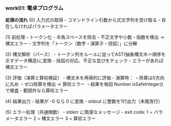 ### work01: 電卓プログラム
**処理の流れ**
(0) 入力式の取得
    - コマンドライン引数から式文字列を受け取る
    - 存在しなければパラメータエラー

(1) 前処理・トークン化
    - 半角スペースを除去
    - 不正文字や小数・指数を検出 → 構文エラー
    - 文字列を「トークン（数字・演算子・括弧）」に分解

(2) 構文解析（パース）
    - トークン列をルールに従ってAST(抽象構文木＝順序を示すデータ構造)に変換
    - 括弧の対応、不正な並びをチェック
    - エラーがあれば構文エラー

(3) 評価（演算と算術検証）
    - 構文木を再帰的に評価
    - 演算時：
        ・除算は0方向に丸め
        ・ゼロ除算を検出 → 算術エラー
        ・結果を毎回 Number.isSafeInteger() で検査
    - 範囲外なら算術エラー

(4) 結果出力
    - 結果が -0 なら 0 に変換
    - stdout に整数を1行出力（末尾改行）

(5) エラー処理（共通関数）
    - stderr に簡潔なメッセージ
    - exit code:
        1 = パラメータエラー
        2 = 構文エラー
        3 = 算術エラー
